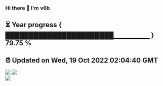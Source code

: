 ### Hi there 👋  I'm v6b  
⏳ Year progress { ███████████████████████▁▁▁▁▁▁▁ } 79.75 %
---
⏰ Updated on Wed, 19 Oct 2022 02:04:40 GMT
---
![](https://github-readme-stats.vercel.app/api?username=v6b&bg_color=30,e96443,904e95&title_color=fff&text_color=fff&layout=compact)
![](https://github-readme-stats.vercel.app/api/top-langs/?username=v6b&layout=compact&bg_color=30,e96443,904e95&title_color=fff&text_color=fff)  
![](https://gcore.jsdelivr.net/gh/v6b/v6b@main/assets/github-contribution-grid-snake.svg)

